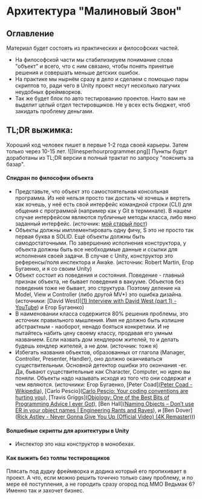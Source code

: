 # Архитектура "Малиновый Звон"
## Оглавление
Материал будет состоять из практических и философских частей.
- На философской части мы стабилизируем понимание слова "объект" и всего, что с ним связано, чтобы понять принятые решения и совершать меньше детских ошибок.
- На практике мы нырнём сразу в дело и сделаем с помощью пары скриптов то, ради чего в Unity проект несут несколько лагучих неудобных фреймворков.
- Так же будет блок по авто тестированию проектов. Никто вам не выделит целый отдел тестировщиков. Не у всех есть бюджет, чтоб закидать проблему деньгами.
## TL;DR выжимка:
Хороший код человек пишет в первые 1-2 года своей карьеры. Затем только через 10-15 лет.
![[linesperhourprogrammer.png]]
Пункты будут доработаны из TL;DR версии в полный трактат по запросу "пояснить за базар".
#### Спидран по философии объекта
- Представьте, что объект это самостоятельная консольная программа. Из неё нельзя просто так достать чё хочешь и вертеть как хочешь, у неё есть свой интерфейс командной строки (CLI) для общения с программой (например как у Git в терминале). В нашем случае интерфейсом являются публичные методы класса, либо явно заданный интерфейс.
  (источник: [мой старый пост](https://forcepusher.tumblr.com/post/646953788143484928/my-take-on-explaining-oop-to-traditional))
- Объекты должны имплементировать одну фичу, S это не просто так первая буква в SOLID. Ещё объекты должны быть самодостаточными. По завершению исполнения конструктора, у объекта должны быть все необходимые данные и ссылки для исполнения своей задачи. В случае с Unity, конструктор это референсы/поля инспектора и Awake.
  (источник: Robert Martin, Егор Бугаенко, и я со своим Unity)
- Объект состоит из поведения и состояния. Поведение - главный признак объекта, не бывает поведения в вакууме. Объектов без поведения тоже не бывает, это структура. Поэтому деление на Model, View и Controller (либо другой MV*) это ошибка дизайна.
  (источники: [David West]([(1) Interview with David West (part 1) - YouTube](https://www.youtube.com/watch?v=s-hdZZzMCac)) и Егор Бугаенко)
- В наименовании класса содержится 80% решения проблемы, это источник правильного мышления. Имя не должно быть излишне абстрактным - наоборот, ненадо бояться конкретики. И не пытайтесь набить цену своему классу, продавая его умным названием. Если назвать дом хендлером жителей, то и делать будешь хендлер жителей, а не дом.
  (источник: тоже я)
- Избегать названия объектов, образованных от глагола (Manager, Controller, Presenter, Handler), оно должно оканчиваться существительным. Основной детектор ошибки это окончания -er. Да, бывают существительные как Character, Computer, но идею вы поняли.
  Объекты надо называть исходя из того что они содержат и чем являются.
  (источники: Егор Бугаенко, [Peter Coad]([Peter Coad - Wikipedia](https://en.wikipedia.org/wiki/Peter_Coad)), [Carlo Pescio]([Carlo Pescio: Your coding conventions are hurting you](https://www.carlopescio.com/2011/04/your-coding-conventions-are-hurting-you.html)), [Travis Griggs]([Objology: One of the Best Bits of Programming Advice I ever Got](https://objology.blogspot.com/2011/09/one-of-best-bits-of-programming-advice.html)), [Ben Hall]([Naming Objects – Don’t use ER in your object names | Engineering Rants and Raves](https://web.archive.org/web/20130116152533/https://www.benhallbenhall.com/2013/01/naming-objects-er-object-names/)), и [Ben Dover]([Rick Astley - Never Gonna Give You Up (Official Video) (4K Remaster)](https://www.youtube.com/watch?v=dQw4w9WgXcQ)))
#### Волшебные скрипты для архитектуры в Unity
- Инспектор это наш конструктор в монобехах.
#### Как выжить без толпы тестировщиков



Плясать под дудку фреймворка и додика который его пропихивает в проект. А что, если можно решить точнчно только саму проблему, и по мере её поступления, а не городить сразу огород под MMO Ведьмак 6? Именно так и захочет бизнес.